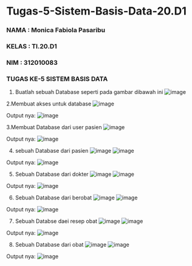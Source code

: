 # Tugas-5-Sistem-Basis-Data-20.D1

### NAMA  : Monica Fabiola Pasaribu
### KELAS : TI.20.D1
### NIM   : 312010083

### TUGAS KE-5 SISTEM BASIS DATA

1. Buatlah sebuah Database seperti pada gambar dibawah ini
![image](https://user-images.githubusercontent.com/101724604/171368857-da4b5e39-9a49-4fd5-bced-3e09f8be8fe0.png)

2.Membuat akses untuk database
![image](https://user-images.githubusercontent.com/101724604/171356951-ae82593e-977a-4c8f-ac22-18995807e34a.png)


Output nya:
![image](https://user-images.githubusercontent.com/101724604/171357432-feef3cbe-e262-4eb0-8e91-00deaa6ba2be.png)


3.Membuat Database dari user pasien
![image](https://user-images.githubusercontent.com/101724604/171358093-e4f831e9-f309-4133-a5a9-0ce3e04fa310.png)


Output nya:
![image](https://user-images.githubusercontent.com/101724604/171358456-69ecbc22-9054-4347-be3c-489cbe9d1c2b.png)

4. sebuah Database dari pasien
![image](https://user-images.githubusercontent.com/101724604/171358932-b9761137-c08c-4d6b-910a-ce1d2f083a95.png)
![image](https://user-images.githubusercontent.com/101724604/171359182-a8c5d780-9e3e-4a33-bdca-a0386dec1368.png)

Output nya:
![image](https://user-images.githubusercontent.com/101724604/171359465-99737259-6c1a-4f47-acc0-3d584fc3f369.png)

5. Sebuah Database dari dokter
![image](https://user-images.githubusercontent.com/101724604/171359725-879fec2d-6133-4703-a77d-200beb20bb11.png)
![image](https://user-images.githubusercontent.com/101724604/171360523-f0413ad8-8a5e-4f6b-b37d-d4ba00918ccc.png)

Output nya:
![image](https://user-images.githubusercontent.com/101724604/171360930-fdd2d8a3-7d89-4d26-ad23-2a3ada32e35f.png)

6. Sebuah Database dari berobat
![image](https://user-images.githubusercontent.com/101724604/171362818-ab3f99be-10f7-44b8-830c-0d6a31cb9b74.png)
![image](https://user-images.githubusercontent.com/101724604/171362370-4f4ec3bb-8985-426d-a302-d2c3fd79fc03.png)

Output nya:
![image](https://user-images.githubusercontent.com/101724604/171363141-db98155d-8c1c-4979-aafa-8355c7ff082a.png)

7. Sebuah Databse daei resep obat
![image](https://user-images.githubusercontent.com/101724604/171363473-eda29781-5899-4fff-ae9e-91dd373b1e16.png)
![image](https://user-images.githubusercontent.com/101724604/171363868-259b05de-4af7-4ea9-ad23-5543f469c207.png)

Output nya:
![image](https://user-images.githubusercontent.com/101724604/171364245-d5539d89-5e01-48bd-be15-f4393ecbf1c6.png)

8. Sebuah Database dari obat
![image](https://user-images.githubusercontent.com/101724604/171364669-2412b3cf-ec38-4ea9-bf6b-83ad7eee151a.png)
![image](https://user-images.githubusercontent.com/101724604/171365097-af78b7dc-f77c-4fe8-945c-24d5b7d4497d.png)

Output nya:
![image](https://user-images.githubusercontent.com/101724604/171365562-7a7bfcb4-816b-40fc-afee-3978e45d2bf7.png)
